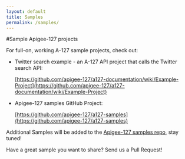 ```yaml
---
layout: default
title: Samples
permalink: /samples/
---
```


#Sample Apigee-127 projects

For full-on, working A-127 sample projects, check out:

* Twitter search example - an A-127 API project that calls the Twitter search API:

    [https://github.com/apigee-127/a127-documentation/wiki/Example-Project](https://github.com/apigee-127/a127-documentation/wiki/Example-Project)

* Apigee-127 samples GitHub Project:

    [https://github.com/apigee-127/a127-samples](https://github.com/apigee-127/a127-samples)

Additional Samples will be added to the [Apigee-127 samples repo](https://github.com/apigee-127/a127-samples), stay tuned!

Have a great sample you want to share?  Send us a Pull Request!